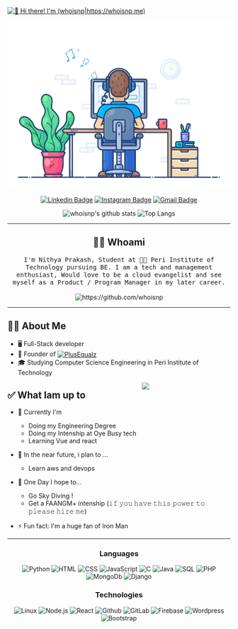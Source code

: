 <!-- [<img src="https://raw.githubusercontent.com/Raymo111/Raymo111/master/intro.gif" alt="👋 Hi there! I'm (whoisnp|http://np.plusequalz.com)" title="👋 Hi there! I'm (whoisnp|http://np.plusequalz.com)"/>](http://np.plusequalz.com/) -->
[<img src="https://github.com/whoisnp/whoisnp/blob/main/Intro.gif" alt="👋 Hi there! I'm (whoisnp|https://whoisnp.me)" title="👋 Hi there! I'm (whoisnp|https://whoisnp.me)"/>](https://whoisnp.me/)

<!--

Here are some ideas to get you started:

- 🔭 I’m currently working on ...
- 🌱 I’m currently learning ...
- 👯 I’m looking to collaborate on ...
- 🤔 I’m looking for help with ...
- 💬 Ask me about ...
- 📫 How to reach me: ...
- 😄 Pronouns: ...
- ⚡ Fun fact: ...
-->
<!--
<table>
	<tr>
	</tr>
	<tr>
		<th>
			<h2><code>𝚂𝚙𝚎𝚌𝚒𝚊𝚕</code>: 𝙸'𝚖 𝚙𝚊𝚛𝚝𝚒𝚌𝚒𝚙𝚊𝚝𝚒𝚗𝚐 𝚒𝚗 𝙷𝚊𝚌𝚔𝚝𝚘𝚋𝚎𝚛𝚏𝚎𝚜𝚝!</h2>
			𝙰𝚗𝚢𝚘𝚗𝚎 𝚠𝚑𝚘 𝚠𝚊𝚗𝚝𝚜 𝚝𝚘 𝚒𝚜 𝚠𝚎𝚕𝚌𝚘𝚖𝚎 𝚝𝚘 𝚙𝚊𝚛𝚝𝚒𝚌𝚒𝚙𝚊𝚝𝚎! 𝙹𝚞𝚜𝚝 𝚜𝚒𝚐𝚗 𝚞𝚙 𝚊𝚝 <a href="https://hacktoberfest.digitalocean.com/">𝚑𝚝𝚝𝚙𝚜://𝚑𝚊𝚌𝚔𝚝𝚘𝚋𝚎𝚛𝚏𝚎𝚜𝚝.𝚍𝚒𝚐𝚒𝚝𝚊𝚕𝚘𝚌𝚎𝚊𝚗.𝚌𝚘𝚖/</a>.
				<br>𝙱𝚊𝚜𝚒𝚌𝚊𝚕𝚕𝚢, 𝚖𝚊𝚔𝚎 𝟺 𝙿𝚁𝚜 𝚝𝚘 𝙶𝚒𝚝𝙷𝚞𝚋 𝚛𝚎𝚙𝚘𝚜 𝚊𝚗𝚍 𝚐𝚎𝚝 𝚝𝚑𝚎𝚖 𝚖𝚎𝚛𝚐𝚎𝚍 𝚘𝚛 𝚝𝚊𝚐𝚐𝚎𝚍 <code>hacktoberfest-accepted</code> 𝚠𝚒𝚕𝚕 𝚐𝚎𝚝 𝚌𝚘𝚘𝚕&nbsp𝚜𝚠𝚊𝚐!
		</th>
	</tr>
	<tr>
		<td>
				<b>𝙻𝚒𝚜𝚝 𝚘𝚏 𝚖𝚢 𝚛𝚎𝚙𝚘𝚜 𝚙𝚊𝚛𝚝𝚒𝚌𝚒𝚙𝚊𝚝𝚒𝚗𝚐 𝚒𝚗 𝚝𝚑𝚒𝚜 𝚊𝚠𝚎𝚜𝚘𝚖𝚎 𝚎𝚟𝚎𝚗𝚝:<b>
				<ul>
					
				</ul>
		</td>
	</tr>
</table>
-->

<div align="center" width="50">
    <a  href="https://github.com/whoisnp">
    <!-- <img src="https://github.com/SP-XD/SP-XD/blob/main/images/dev-working.gif?raw=true" href="https://github.com/whoisnp" alt="CoDiNg RocKs"  width="550"/> </a>   -->
    <img src="dev-working.gif" href="https://github.com/whoisnp" alt="CoDiNg RocKs"  width="550"/> </a>  

<!-- ![](https://komarev.com/ghpvc/?username=whoisnp&style=flat&color=orange&label=PROFILE+VIEWS) -->
<br>

[![Linkedin Badge](https://img.shields.io/badge/-NithyaPrakash-blue?style=flat-square&logo=Linkedin&logoColor=white&link=https://www.linkedin.com/in/whoisnp/)](https://www.linkedin.com/in/whoisnp/)
[![Instagram Badge](https://img.shields.io/badge/-Nithyaprakash-e4405f?style=flat-square&logo=Instagram&logoColor=white&link=https://www.instagram.com/__nithya_prakash__/)](https://www.instagram.com/__nithya_prakash__/)
[![Gmail Badge](https://img.shields.io/badge/-nithyap322@gmail.com-d14836?style=flat-square&logo=Gmail&logoColor=white&link=mailto:nithyap322@gmail.com)](mailto:mail@nithyap322@gmail.com)
<!-- [![Website Badge](https://img.shields.io/badge/-np.pluseqaualz.com-e34f26?style=flat-square&logo=HTML5&logoColor=white&link=https://np.plusequalz.com/)](http://np.plusequalz.com/) -->


<img alt="whoisnp's github stats" width="50%" src="https://github-readme-stats.vercel.app/api?username=whoisnp&show_icons=true&count_private=true&hide_border=true&bg_color=50,e96205,904e99&title_color=fff&text_color=fff&icon_color=f2f2f2" href="https://github.com/sp-xd" />
<img alt="Top Langs" width="42%" src="https://github-readme-stats.vercel.app/api/top-langs/?username=whoisnp&layout=compact&count_private=true&&hide_border=true&bg_color=904e99&title_color=fff&text_color=fff&icon_color=f2f2f2&hide=jupyter%20notebook&langs_count=5" href="https://github.com/sp-xd" />

</div>
<hr></hr>
<h2 align="center"> 👨‍💻 Whoami</h2>
<p align="center">
  <samp>I'm Nithya Prakash, Student at 👨‍💻 Peri Institute of Technology pursuing BE. I am a tech and management enthusiast, Would love to be a cloud evangelist and see myself as a Product / Program Manager in my later career.
  </samp>
  <br> <br>
  <img src="https://komarev.com/ghpvc/?username=whoisnp&style=flat&color=orange&label=PROFILE+VIEWS" alt="https://github.com/whoisnp" />
</p>

<hr>



## 👨‍💻 About Me
- 🖥 Full-Stack developer
- 💼 Founder of [<img src="https://plusequalz.com/CommingSoon/assets/img/PlusEqualz.png" height="30em" align="center" alt="PlusEqualz" title="PlusEqualz"/>](https://plusequalz.com)
- 🎓 Studying Computer Science Engineering in Peri Institute of Technology

<img align='right' src='https://media.giphy.com/media/bcKmIWkUMCjVm/giphy.gif' width='200"'>


## ✅ What Iam up to

<!-- - 🔨 I'm Currently Doing my internship at Oye Busy Tech! -->
- 🔨 Currently I'm
    - Doing my Engineering Degree 
    - Doing my Intenship at Oye Busy tech
    - Learning Vue and react 

- 🎯 In the near future, i plan to ...
	- Learn aws and devops
- 🤞 One Day I hope to...
	- Go Sky Diving !
	- Get a  FAANGM+ intenship (𝚒𝚏 𝚢𝚘𝚞 𝚑𝚊𝚟𝚎 𝚝𝚑𝚒𝚜 𝚙𝚘𝚠𝚎𝚛 𝚝𝚘 𝚙𝚕𝚎𝚊𝚜𝚎 𝚑𝚒𝚛𝚎 𝚖𝚎)

- ⚡ Fun fact: I'm a huge fan of Iron Man


<hr></hr>


<div align="center" width="50">

### Languages

![Python](https://img.shields.io/badge/-Python-000?&logo=Python)
![HTML](https://img.shields.io/badge/-HTML5-000?&logo=html5)
![CSS](https://img.shields.io/badge/-CSS3-000?&logo=css3)
![JavaScript](https://img.shields.io/badge/-JavaScript-000?&logo=JavaScript)
![C](https://img.shields.io/badge/-C-000?&logo=C)
![Java](https://img.shields.io/badge/-Java-000?&logo=Java&logoColor=007396)
![SQL](https://img.shields.io/badge/-SQL-000?&logo=MySQL)
![PHP](https://img.shields.io/badge/-Php-000?&logo=Php)
![MongoDb](https://img.shields.io/badge/-MongoDb-000?&logo=MongoDb)
![Django](https://img.shields.io/badge/-Django-000?&logo=Django)



### Technologies

<!-- ![AWS](https://img.shields.io/badge/-AWS-000?&logo=Amazon-AWS&logoColor=F90) -->
![Linux](https://img.shields.io/badge/-Linux-000?&logo=Linux)
![Node.js](https://img.shields.io/badge/-Node.js-000?&logo=Node.js)
![React](https://img.shields.io/badge/-React-000?&logo=React)
![Github](https://img.shields.io/badge/-github-000?&logo=github)
![GitLab](https://img.shields.io/badge/-gitlab-000?&logo=gitlab)
![Firebase](https://img.shields.io/badge/-Firebase-000?&logo=firebase)
![Wordpress](https://img.shields.io/badge/-Wordpress-000?&logo=wordpress)
![Bootstrap](https://img.shields.io/badge/-Bootstrap-000?&logo=Bootstrap)

<!-- ### Full Stack Projects

[![](https://img.shields.io/badge/-🧬%20My%20Website-000)](https://github.com/adamalston/v2)
[![](https://img.shields.io/badge/-🦠%20COVID‑19%20Dashboard-000)](https://github.com/adamalston/COVID-19-Dashboard)
[![](https://img.shields.io/badge/-📝%20Summarizer-000)](https://github.com/adamalston/Summarizer)
[![](https://img.shields.io/badge/-🔬%20Overwatch-000)](https://github.com/adamalston/overwatch)
[![](https://img.shields.io/badge/-🛰%20KubeSat-000)](https://github.com/adamalston/kubesat)
[![](https://img.shields.io/badge/-🔊%20Voice%20Poker-000)](https://github.com/adamalston/Poker)
[![](https://img.shields.io/badge/-🗺%20PokémonGo%20Map-000)](https://github.com/adamalston/PokemonGo-Map) -->



</div>

